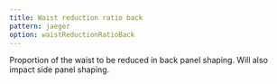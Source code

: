 ```yaml
---
title: Waist reduction ratio back
pattern: jaeger
option: waistReductionRatioBack
---
```


Proportion of the waist to be reduced in back panel shaping. Will also impact side panel shaping.
